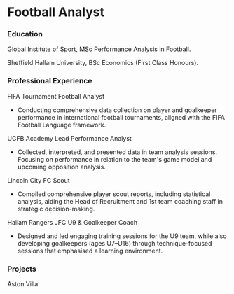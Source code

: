 # Football Analyst

### Education
Global Institute of Sport, MSc Performance Analysis in Football. 

Sheffield Hallam University, BSc Economics (First Class Honours).

### Professional Experience
FIFA Tournament Football Analyst
- Conducting comprehensive data collection on player and goalkeeper performance in international football tournaments, aligned with the FIFA Football Language framework.

UCFB Academy Lead Performance Analyst
- Collected, interpreted, and presented data in team analysis sessions. Focusing on performance in relation to the team's game model and upcoming opposition analysis.

Lincoln City FC Scout
- Compiled comprehensive player scout reports, including statistical analysis, aiding the Head of Recruitment and 1st team coaching staff in strategic decision-making.

Hallam Rangers JFC U9 & Goalkeeper Coach 
-	Designed and led engaging training sessions for the U9 team, while also developing goalkeepers (ages U7–U16) through technique-focused sessions that emphasised a learning environment.

### Projects

Aston Villa 
